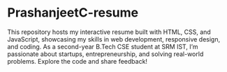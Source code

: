 # PrashanjeetC-resume
This repository hosts my interactive resume built with HTML, CSS, and JavaScript, showcasing my skills in web development, responsive design, and coding. As a second-year B.Tech CSE student at SRM IST, I’m passionate about startups, entrepreneurship, and solving real-world problems. Explore the code and share feedback!
